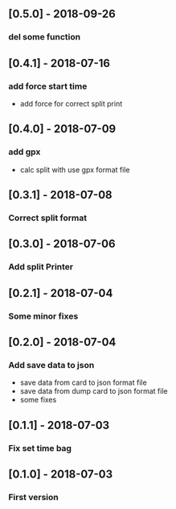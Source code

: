 ## [0.5.0] - 2018-09-26
### del some function

## [0.4.1] - 2018-07-16
### add force start time
- add force for correct split print

## [0.4.0] - 2018-07-09
### add gpx
- calc split with use gpx format file

## [0.3.1] - 2018-07-08
### Correct split format

## [0.3.0] - 2018-07-06
### Add split Printer

## [0.2.1] - 2018-07-04
### Some minor fixes

## [0.2.0] - 2018-07-04
### Add save data to json
- save data from card to json format file
- save data from dump card to json format file
- some fixes

## [0.1.1] - 2018-07-03
### Fix set time bag

## [0.1.0] - 2018-07-03
### First version